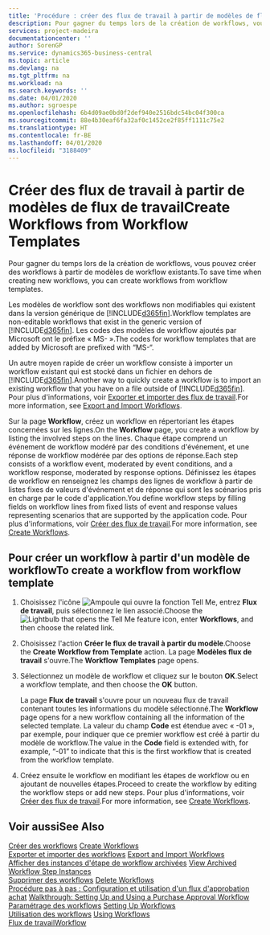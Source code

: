 ```yaml
---
title: 'Procédure : créer des flux de travail à partir de modèles de flux de travail | Microsoft Docs'
description: Pour gagner du temps lors de la création de workflows, vous pouvez créer des workflows à partir de modèles de workflow existants.
services: project-madeira
documentationcenter: ''
author: SorenGP
ms.service: dynamics365-business-central
ms.topic: article
ms.devlang: na
ms.tgt_pltfrm: na
ms.workload: na
ms.search.keywords: ''
ms.date: 04/01/2020
ms.author: sgroespe
ms.openlocfilehash: 6b4d09ae0bd0f2def940e2516bdc54bc04f300ca
ms.sourcegitcommit: 88e4b30eaf6fa32af0c1452ce2f85ff1111c75e2
ms.translationtype: HT
ms.contentlocale: fr-BE
ms.lasthandoff: 04/01/2020
ms.locfileid: "3188409"
---
```

# <a name="create-workflows-from-workflow-templates"></a><span data-ttu-id="6ff04-103">Créer des flux de travail à partir de modèles de flux de travail</span><span class="sxs-lookup"><span data-stu-id="6ff04-103">Create Workflows from Workflow Templates</span></span>
<span data-ttu-id="6ff04-104">Pour gagner du temps lors de la création de workflows, vous pouvez créer des workflows à partir de modèles de workflow existants.</span><span class="sxs-lookup"><span data-stu-id="6ff04-104">To save time when creating new workflows, you can create workflows from workflow templates.</span></span>  

 <span data-ttu-id="6ff04-105">Les modèles de workflow sont des workflows non modifiables qui existent dans la version générique de [!INCLUDE[d365fin](includes/d365fin_md.md)].</span><span class="sxs-lookup"><span data-stu-id="6ff04-105">Workflow templates are non-editable workflows that exist in the generic version of [!INCLUDE[d365fin](includes/d365fin_md.md)].</span></span> <span data-ttu-id="6ff04-106">Les codes des modèles de workflow ajoutés par Microsoft ont le préfixe « MS- ».</span><span class="sxs-lookup"><span data-stu-id="6ff04-106">The codes for workflow templates that are added by Microsoft are prefixed with “MS-“.</span></span>  

 <span data-ttu-id="6ff04-107">Un autre moyen rapide de créer un workflow consiste à importer un workflow existant qui est stocké dans un fichier en dehors de [!INCLUDE[d365fin](includes/d365fin_md.md)].</span><span class="sxs-lookup"><span data-stu-id="6ff04-107">Another way to quickly create a workflow is to import an existing workflow that you have on a file outside of [!INCLUDE[d365fin](includes/d365fin_md.md)].</span></span> <span data-ttu-id="6ff04-108">Pour plus d'informations, voir [Exporter et importer des flux de travail](across-how-to-export-and-import-workflows.md).</span><span class="sxs-lookup"><span data-stu-id="6ff04-108">For more information, see [Export and Import Workflows](across-how-to-export-and-import-workflows.md).</span></span>  

<span data-ttu-id="6ff04-109">Sur la page **Workflow**, créez un workflow en répertoriant les étapes concernées sur les lignes.</span><span class="sxs-lookup"><span data-stu-id="6ff04-109">On the **Workflow** page, you create a workflow by listing the involved steps on the lines.</span></span> <span data-ttu-id="6ff04-110">Chaque étape comprend un événement de workflow modéré par des conditions d'événement, et une réponse de workflow modérée par des options de réponse.</span><span class="sxs-lookup"><span data-stu-id="6ff04-110">Each step consists of a workflow event, moderated by event conditions, and a workflow response, moderated by response options.</span></span> <span data-ttu-id="6ff04-111">Définissez les étapes de workflow en renseignez les champs des lignes de workflow à partir de listes fixes de valeurs d'événement et de réponse qui sont les scénarios pris en charge par le code d'application.</span><span class="sxs-lookup"><span data-stu-id="6ff04-111">You define workflow steps by filling fields on workflow lines from fixed lists of event and response values representing scenarios that are supported by the application code.</span></span> <span data-ttu-id="6ff04-112">Pour plus d'informations, voir [Créer des flux de travail](across-how-to-create-workflows.md).</span><span class="sxs-lookup"><span data-stu-id="6ff04-112">For more information, see [Create Workflows](across-how-to-create-workflows.md).</span></span>  

## <a name="to-create-a-workflow-from-workflow-template"></a><span data-ttu-id="6ff04-113">Pour créer un workflow à partir d'un modèle de workflow</span><span class="sxs-lookup"><span data-stu-id="6ff04-113">To create a workflow from workflow template</span></span>  
1.  <span data-ttu-id="6ff04-114">Choisissez l'icône ![Ampoule qui ouvre la fonction Tell Me](media/ui-search/search_small.png "Dites-moi ce que vous voulez faire"), entrez **Flux de travail**, puis sélectionnez le lien associé.</span><span class="sxs-lookup"><span data-stu-id="6ff04-114">Choose the ![Lightbulb that opens the Tell Me feature](media/ui-search/search_small.png "Tell me what you want to do") icon, enter **Workflows**, and then choose the related link.</span></span>  
2.  <span data-ttu-id="6ff04-115">Choisissez l'action **Créer le flux de travail à partir du modèle**.</span><span class="sxs-lookup"><span data-stu-id="6ff04-115">Choose the **Create Workflow from Template** action.</span></span> <span data-ttu-id="6ff04-116">La page **Modèles flux de travail** s'ouvre.</span><span class="sxs-lookup"><span data-stu-id="6ff04-116">The **Workflow Templates** page opens.</span></span>  
3.  <span data-ttu-id="6ff04-117">Sélectionnez un modèle de workflow et cliquez sur le bouton **OK**.</span><span class="sxs-lookup"><span data-stu-id="6ff04-117">Select a workflow template, and then choose the **OK** button.</span></span>  

     <span data-ttu-id="6ff04-118">La page **Flux de travail** s'ouvre pour un nouveau flux de travail contenant toutes les informations du modèle sélectionné.</span><span class="sxs-lookup"><span data-stu-id="6ff04-118">The **Workflow** page opens for a new workflow containing all the information of the selected template.</span></span> <span data-ttu-id="6ff04-119">La valeur du champ **Code** est étendue avec « -01 », par exemple, pour indiquer que ce premier workflow est créé à partir du modèle de workflow.</span><span class="sxs-lookup"><span data-stu-id="6ff04-119">The value in the **Code** field is extended with, for example, “-01” to indicate that this is the first workflow that is created from the workflow template.</span></span>  
4.  <span data-ttu-id="6ff04-120">Créez ensuite le workflow en modifiant les étapes de workflow ou en ajoutant de nouvelles étapes.</span><span class="sxs-lookup"><span data-stu-id="6ff04-120">Proceed to create the workflow by editing the workflow steps or add new steps.</span></span> <span data-ttu-id="6ff04-121">Pour plus d'informations, voir [Créer des flux de travail](across-how-to-create-workflows.md).</span><span class="sxs-lookup"><span data-stu-id="6ff04-121">For more information, see [Create Workflows](across-how-to-create-workflows.md).</span></span>  

## <a name="see-also"></a><span data-ttu-id="6ff04-122">Voir aussi</span><span class="sxs-lookup"><span data-stu-id="6ff04-122">See Also</span></span>  
 <span data-ttu-id="6ff04-123">[Créer des workflows](across-how-to-create-workflows.md) </span><span class="sxs-lookup"><span data-stu-id="6ff04-123">[Create Workflows](across-how-to-create-workflows.md) </span></span>  
 <span data-ttu-id="6ff04-124">[Exporter et importer des workflows](across-how-to-export-and-import-workflows.md) </span><span class="sxs-lookup"><span data-stu-id="6ff04-124">[Export and Import Workflows](across-how-to-export-and-import-workflows.md) </span></span>  
 <span data-ttu-id="6ff04-125">[Afficher des instances d'étape de workflow archivées](across-how-to-view-archived-workflow-step-instances.md) </span><span class="sxs-lookup"><span data-stu-id="6ff04-125">[View Archived Workflow Step Instances](across-how-to-view-archived-workflow-step-instances.md) </span></span>  
 <span data-ttu-id="6ff04-126">[Supprimer des workflows](across-how-to-delete-workflows.md) </span><span class="sxs-lookup"><span data-stu-id="6ff04-126">[Delete Workflows](across-how-to-delete-workflows.md) </span></span>  
 <span data-ttu-id="6ff04-127">[Procédure pas à pas : Configuration et utilisation d'un flux d'approbation achat](walkthrough-setting-up-and-using-a-purchase-approval-workflow.md) </span><span class="sxs-lookup"><span data-stu-id="6ff04-127">[Walkthrough: Setting Up and Using a Purchase Approval Workflow](walkthrough-setting-up-and-using-a-purchase-approval-workflow.md) </span></span>  
 <span data-ttu-id="6ff04-128">[Paramétrage des workflows](across-set-up-workflows.md) </span><span class="sxs-lookup"><span data-stu-id="6ff04-128">[Setting Up Workflows](across-set-up-workflows.md) </span></span>  
 <span data-ttu-id="6ff04-129">[Utilisation des workflows](across-use-workflows.md) </span><span class="sxs-lookup"><span data-stu-id="6ff04-129">[Using Workflows](across-use-workflows.md) </span></span>  
 [<span data-ttu-id="6ff04-130">Flux de travail</span><span class="sxs-lookup"><span data-stu-id="6ff04-130">Workflow</span></span>](across-workflow.md)   
